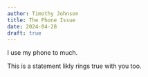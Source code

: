 ```yaml
---
author: Timothy Johnson
title: The Phone Issue
date: 2024-04-28
draft: true
---
```



I use my phone to much. 

This is a statement likly rings true with you too. 
